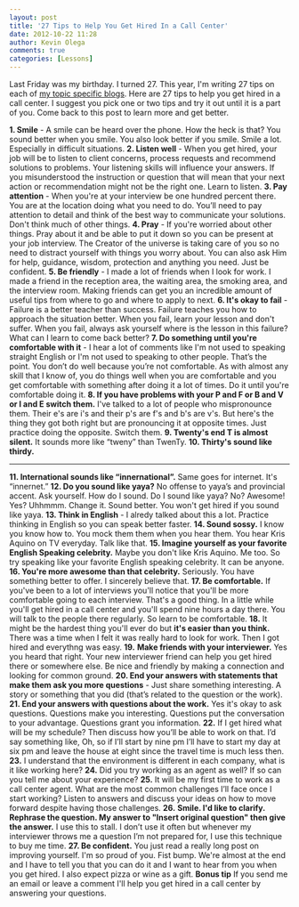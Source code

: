 ```yaml
---
layout: post
title: '27 Tips to Help You Get Hired In a Call Center'
date: 2012-10-22 11:28
author: Kevin Olega
comments: true
categories: [Lessons]
---
```

Last Friday was my birthday. I turned 27. This year, I'm writing 27 tips on each of [my topic specific blogs](”http://kevinolega.com”). Here are 27 tips to help you get hired in a call center. I suggest you pick one or two tips and try it out until it is a part of you. Come back to this post to learn more and get better.

**1. Smile** - A smile can be heard over the phone. How the heck is that? You sound better when you smile. You also look better if you smile. Smile a lot. Especially in difficult situations.
**2. Listen well** - When you get hired, your job will be to listen to client concerns, process requests and recommend solutions to problems. Your listening skills will influence your answers. If you misunderstood the instruction or question that will mean that your next action or recommendation might not be the right one. Learn to listen.
**3. Pay attention** - When you're at your interview be one hundred percent there. You are at the location doing what you need to do. You’ll need to pay attention to detail and think of the best way to communicate your solutions. Don't think much of other things.
**4. Pray** - If you're worried about other things. Pray about it and be able to put it down so you can be present at your job interview. The Creator of the universe is taking care of you so no need to distract yourself with things you worry about. You can also ask Him for help, guidance, wisdom, protection and anything you need. Just be confident.
**5. Be friendly** - I made a lot of friends when I look for work. I made a friend in the reception area, the waiting area, the smoking area, and the interview room. Making friends can get you an incredible amount of useful tips from where to go and where to apply to next.
**6. It's okay to fail** - Failure is a better teacher than success. Failure teaches you how to approach the situation better. When you fail, learn your lesson and don't suffer. When you fail, always ask yourself where is the lesson in this failure? What can I learn to come back better?
**7. Do something until you're comfortable with it** - I hear a lot of comments like I'm not used to speaking straight English or I'm not used to speaking to other people. That’s the point. You don’t do well because you’re not comfortable. As with almost any skill that I know of, you do things well when you are comfortable and you get comfortable with something after doing it a lot of times. Do it until you're comfortable doing it.
**8. If you have problems with your P and F or B and V or I and E switch them.** I've talked to a lot of people who mispronounce them. Their e's are i's and their p's are f's and b's are v's. But here's the thing they got both right but are pronouncing it at opposite times. Just practice doing the opposite. Switch them.
**9. Twenty's end T is almost silent.** It sounds more like “tweny” than TwenTy.
**10. Thirty's sound like thirdy.**

****
**11. International sounds like “innernational”.** Same goes for internet. It's “innernet.”
**12. Do you sound like yaya?** No offense to yaya’s and provincial accent. Ask yourself. How do I sound. Do I sound like yaya? No? Awesome! Yes? Uhhmmm. Change it. Sound better. You won't get hired if you sound like yaya.
**13. Think in English** - I alredy talked about this a lot. Practice thinking in English so you can speak better faster.
**14. Sound sossy.** I know you know how to. You mock them them when you hear them. You hear Kris Aquino on TV everyday. Talk like that.
**15. Imagine yourself as your favorite English Speaking celebrity.** Maybe you don't like Kris Aquino. Me too. So try speaking like your favorite English speaking celebrity. It can be anyone.
**16. You're more awesome than that celebrity.** Seriously. You have something better to offer. I sincerely believe that.
**17. Be comfortable.** If you've been to a lot of interviews you'll notice that you'll be more comfortable going to each interview. That's a good thing. In a little while you'll get hired in a call center and you'll spend nine hours a day there. You will talk to the people there regularly. So learn to be comfortable.
**18.** It might be the hardest thing you'll ever do but **it's easier than you think.** There was a time when I felt it was really hard to look for work. Then I got hired and everythng was easy.
**19.** **Make friends with your interviewer.** Yes you heard that right. Your new interviewer friend can help you get hired there or somewhere else. Be nice and friendly by making a connection and looking for common ground.
**20. End your answers with statements that make them ask you more questions** - Just share something interesting. A story or something that you did (that’s related to the question or the work).
**21. End your answers with questions about the work.**
Yes it's okay to ask questions. Questions make you interesting. Questions put the conversation to your advantage. Questions grant you information.
**22.** If I get hired what will be my schedule? Then discuss how you’ll be able to work on that. I’d say something like, Oh, so if I’ll start by nine pm I’ll have to start my day at six pm and leave the house at eight since the travel time is much less then.
**23.** I understand that the environment is different in each company, what is it like working here?
**24.** Did you try working as an agent as well? If so can you tell me about your experience?
**25.** It will be my first time to work as a call center agent. What are the most common challenges I’ll face once I start working? Listen to answers and discuss your ideas on how to move forward despite having those challenges.
**26.** **Smile. I'd like to clarify. Rephrase the question. My answer to "Insert original question" then give the answer.** I use this to stall. I don’t use it often but whenever my interviewer throws me a question I’m not prepared for, I use this technique to buy me time.
**27. Be confident.** You just read a really long post on improving yourself. I'm so proud of you. Fist bump. We're almost at the end and I have to tell you that you can do it and I want to hear from you when you get hired. I also expect pizza or wine as a gift.
**Bonus tip** If you send me an email or leave a comment I'll help you get hired in a call center by answering your questions.
